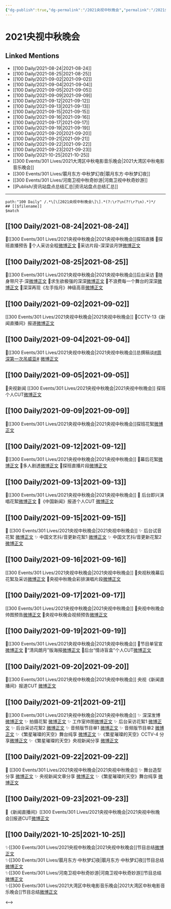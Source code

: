 ```yaml
---
{"dg-publish":true,"dg-permalink":"/2021央视中秋晚会","permalink":"/2021央视中秋晚会/","created":"2022-12-23T11:51:47.000+08:00","updated":"2023-04-10T16:06:37.297+08:00"}
---
```


# 2021央视中秋晚会

## Linked Mentions
- [[100 Daily/2021-08-24\|2021-08-24]]
- [[100 Daily/2021-08-25\|2021-08-25]]
- [[100 Daily/2021-09-02\|2021-09-02]]
- [[100 Daily/2021-09-04\|2021-09-04]]
- [[100 Daily/2021-09-05\|2021-09-05]]
- [[100 Daily/2021-09-09\|2021-09-09]]
- [[100 Daily/2021-09-12\|2021-09-12]]
- [[100 Daily/2021-09-13\|2021-09-13]]
- [[100 Daily/2021-09-15\|2021-09-15]]
- [[100 Daily/2021-09-16\|2021-09-16]]
- [[100 Daily/2021-09-17\|2021-09-17]]
- [[100 Daily/2021-09-19\|2021-09-19]]
- [[100 Daily/2021-09-20\|2021-09-20]]
- [[100 Daily/2021-09-21\|2021-09-21]]
- [[100 Daily/2021-09-22\|2021-09-22]]
- [[100 Daily/2021-09-23\|2021-09-23]]
- [[100 Daily/2021-10-25\|2021-10-25]]
- [[300 Events/301 Lives/2021大湾区中秋电影音乐晚会\|2021大湾区中秋电影音乐晚会]]
- [[300 Events/301 Lives/朤月东方·中秋梦幻夜\|朤月东方·中秋梦幻夜]]
- [[300 Events/301 Lives/河南卫视中秋奇妙游\|河南卫视中秋奇妙游]]
- [[Publish/资讯站盘点总结汇总\|资讯站盘点总结汇总]]


---

```expander
path:"100 Daily" /.*\[\[2021央视中秋晚会\]\].*(?:\r?\n(?!\r?\n).*)*/
## [[$filename]]
$match
```
## [[100 Daily/2021-08-24\|2021-08-24]]
🌟[[300 Events/301 Lives/2021央视中秋晚会\|2021央视中秋晚会]]探班直播
💫探班直播预告[](https://m.weibo.cn/6466290670/4673818268010220)
💫个人采访全程[微博正文](https://m.weibo.cn/6466290670/4673858190446061)
💫采访片段-深深谈月饼[微博正文](https://m.weibo.cn/6466290670/4673861289247660)
## [[100 Daily/2021-08-25\|2021-08-25]]
💐[[300 Events/301 Lives/2021央视中秋晚会\|2021央视中秋晚会]]后台采访
💮随身带尺子·深[微博正文](https://m.weibo.cn/6466290670/4674165627685044)
💮求生欲极强的深深[微博正文](https://m.weibo.cn/6466290670/4674167003152492)
💮不浪费每一个舞台的深深[微博正文](https://m.weibo.cn/6466290670/4674164079726947)
💮深深再现《左手指月》神级高音[微博正文](https://m.weibo.cn/6466290670/4674127711177043)
## [[100 Daily/2021-09-02\|2021-09-02]]
[[300 Events/301 Lives/2021央视中秋晚会\|2021央视中秋晚会]]
💮CCTV-13《新闻直播间》报道[微博正文](https://m.weibo.cn/6466290670/4676954873138475)
## [[100 Daily/2021-09-04\|2021-09-04]]
💫[[300 Events/301 Lives/2021央视中秋晚会\|2021央视中秋晚会]]总撰稿谈[#周深第一次吊威亚#](https://s.weibo.com/weibo?q=%23%E5%91%A8%E6%B7%B1%E7%AC%AC%E4%B8%80%E6%AC%A1%E5%90%8A%E5%A8%81%E4%BA%9A%23) [微博正文](https://weibo.com/detail/4677839646097672)

## [[100 Daily/2021-09-05\|2021-09-05]]
💫央视新闻 [[300 Events/301 Lives/2021央视中秋晚会\|2021央视中秋晚会]] 探班个人CUT[微博正文](https://weibo.com/detail/4677995531338807)
## [[100 Daily/2021-09-09\|2021-09-09]]
🍂[[300 Events/301 Lives/2021央视中秋晚会\|2021央视中秋晚会]]探班花絮[微博正文](https://m.weibo.cn/6466290670/4679658953769840)
## [[100 Daily/2021-09-12\|2021-09-12]]
💫[[300 Events/301 Lives/2021央视中秋晚会\|2021央视中秋晚会]]
🌟幕后花絮[微博正文](https://m.weibo.cn/6466290670/4680566958197902)
🌟多人剧透[微博正文](https://m.weibo.cn/6466290670/4680556065065845)
🌟探班直播片段[微博正文](https://m.weibo.cn/6466290670/4680642447279986)
## [[100 Daily/2021-09-13\|2021-09-13]]
🌟[[300 Events/301 Lives/2021央视中秋晚会\|2021央视中秋晚会]]
🥮 后台即兴演唱花絮[微博正文](https://weibo.com/detail/4680976595420073)
🥮《中国新闻》报道个人CUT [微博正文](https://weibo.com/detail/4681023322853382)

## [[100 Daily/2021-09-15\|2021-09-15]]
💫 [[300 Events/301 Lives/2021央视中秋晚会\|2021央视中秋晚会]]
✨ 后台试音花絮 [微博正文](https://m.weibo.cn/6466290670/4681783066493117)
✨ 中国文艺抖/音更新花絮1 [微博正文](https://m.weibo.cn/6466290670/4681667593898526)
✨ 中国文艺抖/音更新花絮2 [微博正文](https://m.weibo.cn/6466290670/4681803232969861)
## [[100 Daily/2021-09-16\|2021-09-16]]
[[300 Events/301 Lives/2021央视中秋晚会\|2021央视中秋晚会]]
💮央视秋晚幕后花絮及采访[微博正文](https://m.weibo.cn/6466290670/4681998549124321)
💮央视中秋晚会彩排演唱片段[微博正文](https://m.weibo.cn/6466290670/4682112001642332)
## [[100 Daily/2021-09-17\|2021-09-17]]
[[300 Events/301 Lives/2021央视中秋晚会\|2021央视中秋晚会]]
🥮央视中秋晚会帅图预告[微博正文](https://m.weibo.cn/6466290670/4682461092511909)
🥮央视中秋晚会视频预告[微博正文](https://m.weibo.cn/6466290670/4682559642404583)
## [[100 Daily/2021-09-19\|2021-09-19]]
💫[[300 Events/301 Lives/2021央视中秋晚会\|2021央视中秋晚会]]
🥮节目单官宣[微博正文](https://m.weibo.cn/6466290670/4682933283326032)
🥮“清风朗月”版海报[微博正文](https://m.weibo.cn/6466290670/4683080143209984)
🥮后台“情诗盲盒”个人CUT[微博正文](https://m.weibo.cn/6466290670/4683227065223617)
## [[100 Daily/2021-09-20\|2021-09-20]]
🥮[[300 Events/301 Lives/2021央视中秋晚会\|2021央视中秋晚会]] 央视《新闻直播间》报道CUT [微博正文](https://m.weibo.cn/6466290670/4683465838035461)
## [[100 Daily/2021-09-21\|2021-09-21]]
🌟[[300 Events/301 Lives/2021央视中秋晚会\|2021央视中秋晚会]]
✨ 深深发博 [微博正文](https://m.weibo.cn/6466290670/4683984091487457)
✨ 拍摄花絮 [微博正文](https://m.weibo.cn/6466290670/4683898028819631)
✨ 工作室帅图[微博正文](https://m.weibo.cn/6466290670/4684004785129434)
✨ 后台采访花絮1 [微博正文](https://m.weibo.cn/6466290670/4683861014087239)
✨ 后台采访花絮2 [微博正文](https://m.weibo.cn/6466290670/4683964339721677)
✨ 音频版节目单1 [微博正文](https://m.weibo.cn/6466290670/4683861014087239)
✨ 音频版节目单2 [微博正文](https://m.weibo.cn/6466290670/4683895499656684)
✨《繁星璀璨的天空》舞台纯享 [微博正文](https://m.weibo.cn/6466290670/4684005548492494)
✨《繁星璀璨的天空》CCTV-4 分享[微博正文](https://m.weibo.cn/6466290670/4683983381858998)
✨《繁星璀璨的天空》央视新闻分享 [微博正文](https://m.weibo.cn/6466290670/4683985844182611)
## [[100 Daily/2021-09-22\|2021-09-22]]
🥮 [[300 Events/301 Lives/2021央视中秋晚会\|2021央视中秋晚会]]
✨ 舞台造型分享 [微博正文](https://m.weibo.cn/6466290670/4684177468822025)
✨ 央视新闻文章分享 [微博正文](https://m.weibo.cn/6466290670/4684170267724424)
✨《繁星璀璨的天空》舞台纯享 [微博正文](https://m.weibo.cn/6466290670/4684212344720805)
## [[100 Daily/2021-09-23\|2021-09-23]]
🍥《新闻直播间》[[300 Events/301 Lives/2021央视中秋晚会\|2021央视中秋晚会]]报道CUT[微博正文](https://m.weibo.cn/6466290670/4684576545051166)

## [[100 Daily/2021-10-25\|2021-10-25]]
✨[[300 Events/301 Lives/2021央视中秋晚会\|2021央视中秋晚会]]节目总结[微博正文](https://m.weibo.cn/6466290670/4696176614442821)  
✨[[300 Events/301 Lives/朤月东方·中秋梦幻夜\|朤月东方·中秋梦幻夜]]节目总结[微博正文](https://m.weibo.cn/6466290670/4696176659794403)  
✨[[300 Events/301 Lives/河南卫视中秋奇妙游\|河南卫视中秋奇妙游]]节目总结[微博正文](https://m.weibo.cn/6466290670/4696176672899979)  
✨[[300 Events/301 Lives/2021大湾区中秋电影音乐晚会\|2021大湾区中秋电影音乐晚会]]节目总结[微博正文](https://m.weibo.cn/6466290670/4696176702786056)

<-->